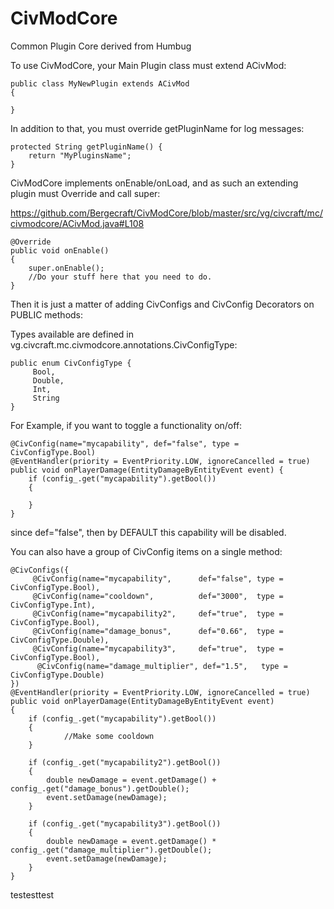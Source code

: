 CivModCore
===========

Common Plugin Core derived from Humbug

To use CivModCore, your Main Plugin class must extend ACivMod:

    public class MyNewPlugin extends ACivMod
    {
    
    }

In addition to that, you must override getPluginName for log messages:

    protected String getPluginName() {
        return "MyPluginsName";
    }
    
CivModCore implements onEnable/onLoad, and as such an extending plugin must Override and call super:

https://github.com/Bergecraft/CivModCore/blob/master/src/vg/civcraft/mc/civmodcore/ACivMod.java#L108

    @Override
    public void onEnable()
    {
        super.onEnable();
        //Do your stuff here that you need to do.
    }
    
Then it is just a matter of adding CivConfigs and CivConfig Decorators on PUBLIC methods:

Types available are defined in vg.civcraft.mc.civmodcore.annotations.CivConfigType:

    public enum CivConfigType {
	     Bool,
	     Double,
	     Int,
	     String
    }
    
For Example, if you want to toggle a functionality on/off:

    @CivConfig(name="mycapability", def="false", type = CivConfigType.Bool)
    @EventHandler(priority = EventPriority.LOW, ignoreCancelled = true)
    public void onPlayerDamage(EntityDamageByEntityEvent event) {
        if (config_.get("mycapability").getBool())
        {
        
        }
    }
    
since def="false", then by DEFAULT this capability will be disabled.

You can also have a group of CivConfig items on a single method:

    @CivConfigs({
	     @CivConfig(name="mycapability",      def="false", type = CivConfigType.Bool),
	     @CivConfig(name="cooldown",          def="3000",  type = CivConfigType.Int),
	     @CivConfig(name="mycapability2",     def="true",  type = CivConfigType.Bool),
	     @CivConfig(name="damage_bonus",      def="0.66",  type = CivConfigType.Double),
	     @CivConfig(name="mycapability3",     def="true",  type = CivConfigType.Bool),
    	  @CivConfig(name="damage_multiplier", def="1.5",   type = CivConfigType.Double)
    })
    @EventHandler(priority = EventPriority.LOW, ignoreCancelled = true)
    public void onPlayerDamage(EntityDamageByEntityEvent event)
    {
        if (config_.get("mycapability").getBool())
        {
        		//Make some cooldown
        }
        
        if (config_.get("mycapability2").getBool())
        {
            double newDamage = event.getDamage() + config_.get("damage_bonus").getDouble();
            event.setDamage(newDamage);
        }
        
        if (config_.get("mycapability3").getBool())
        {
            double newDamage = event.getDamage() * config_.get("damage_multiplier").getDouble();
            event.setDamage(newDamage);
        }
    }


testesttest
